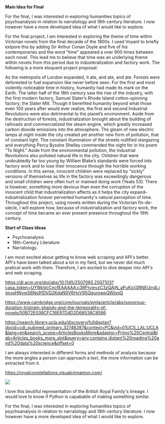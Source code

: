 # 

**Main Idea for Final**

For the final, I was interested in exploring humanities topics of psychoanalysis in relation to narratology and 18th century literature. 
I now however have a more developed idea of what I would like to explore. 

For the final project, I am interested in exploring the theme of time within Victorian novels from the final decaide of the 1800s. I used Voyant to briefly exlpore this by adding Sir Arthur Conan Doyle and five of his contemporaries and the word "time" appeared a over 900 times between each novel. This lead me to believe that time was an underlying theme within novels from this period due to industeralization and factory work. The following is a more eloquent project proposal:

As the metropolis of London expanded, it ate, and ate, and ate. Forests were deforested to fuel expansion like never before seen. For the first and most violently noticeable time in history, humanity had made its mark on the Earth. The latter half of the 18th century saw the rise of the industry, with the first modern factory, Samuel Slater’s Rhode Island cotton-spinning factory, the Slater Mill. Though it benefited humanity beyond what those even 100 years after would ever realize, the first and second Industrial Revolutions were also detrimental to the planet’s environment. Aside from the destruction of forests, industrialization brought about the building of railroads and commercialized the steam engine, which greatly increased carbon dioxide emissions into the atmosphere. The gleam of new electric lamps at night inside the city created yet another new form of pollution, that of constant light. The constant illumination of the streets nullified stargazing and everything Percy Bysshe Shelley commended the night for in his poem “To Night.” Aside from the environmental pollution, the Industrial Revolutions also polluted natural life in the city. Children that were undoubtedly far too young by William Blake’s standards were forced into factory work and to lose their innocence through the horrible working conditions. In this sense, innocent children were replaced by “sickly” versions of themselves as life in the factory was exceedingly dangerous and small children were often hurt or maimed doing work (Yeats 53). There is however, something more devious than even the corruption of the innocent child that industrialization affects as it helps the city expand– industrialization forever perverted humanity's natural perception of time. Throughout this project, using novels written during the Victorian fin-de-siècle,  I will explore how, because of industrialization and factory work, the concept of time became an ever present presence throughout the 19th century.


**Start of Class Ideas**

* Psychoanalysis 
* 18th-Century Literature 
* Narratology.

I am most excited about getting to know web scraping and API's better. API's have been talked about a lot in my field, but we never did much pratical work with them. Therefore, I am excited to dive deeper into API's and web scraping. 

<https://dl.acm.org/doi/abs/10.1145/2507065.2507103?casa_token=UYWpVcCncfEAAAAA:c3RFtyievzC3zQAjN_aPuKjcI3RNEUin4LjgsyqHNywS6Ns91DVQ2KdaN0V6HxV9SQgurowpQWixqQ>

<https://www.cambridge.org/core/journals/pmla/article/abs/sonorous-duration-tristram-shandy-and-the-temporality-of-novels/50B72E036CFC16E97D4D2D68538C8586>

<https://search.library.ucla.edu/discovery/fulldisplay?docid=cdi_pubmed_primary_32746287&context=PC&vid=01UCS_LAL:UCLA&lang=en&search_scope=ArticlesBooksMore&adaptor=Primo%20Central&tab=Articles_books_more_slot&query=any,contains,distant%20reading%20and%20data%20science&offset=0>

I am always interested in different forms and methods of analysis because the more angles a person can approach a text, the more information can be extracted from it. 

<https://royalconstellations.visualcinnamon.com/>

<!DOCTYPE html>
<html>
<head>

<img src="https://d33wubrfki0l68.cloudfront.net/052ebd99d1a3471ad026a008e26c5620c029d9cc/c2c0b/img/portfolio/2016/royal-constellations/royal_constellations_detail_4.jpg">

</head>
</body>
</html>

I love this beutiful representation of the British Royal Family's lineage. I would love to know if Python is capabable of making something similar. 

For the final, I was interested in exploring humanities topics of psychoanalysis in relation to narratology and 18th century literature. 
I now however have a more developed idea of what I would like to explore. 


